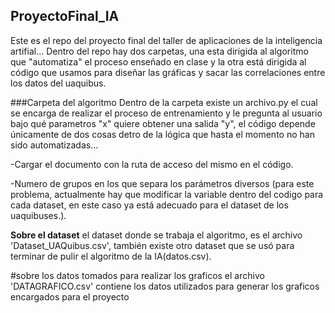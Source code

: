 ## ProyectoFinal_IA
Este es el repo del proyecto final del taller de aplicaciones de la inteligencia artifial... Dentro del repo hay dos carpetas, una esta dirigida al algoritmo que "automatiza" el proceso enseñado en clase y la otra está dirigida al código que usamos para diseñar las gráficas y sacar las correlaciones entre los datos del uaquibus.

###Carpeta del algoritmo
Dentro de la carpeta existe un archivo.py el cual se encarga de realizar el proceso de entrenamiento y le pregunta al usuario bajo qué parametros "x" quiere obtener una salida "y", el código depende únicamente de dos cosas detro de la lógica que hasta el momento no han sido automatizadas...

-Cargar el documento con la ruta de acceso del mismo en el código.

-Numero de grupos en los que separa los parámetros diversos (para este problema, actualmente hay que modificar la variable dentro del codigo para cada dataset, en este caso ya está adecuado para el dataset de los uaquibuses.). 

**Sobre el dataset**
el dataset donde se trabaja el algoritmo, es el archivo 'Dataset_UAQuibus.csv', también existe otro dataset que se usó para terminar de pulir el algoritmo de la IA(datos.csv).

#sobre los datos tomados para realizar los graficos
el archivo 'DATAGRAFICO.csv' contiene los datos utilizados para generar los graficos encargados para el proyecto
